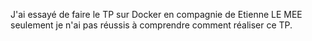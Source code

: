 J'ai essayé de faire le TP sur Docker en compagnie de Etienne LE MEE seulement je n'ai pas réussis à comprendre comment réaliser ce TP.
